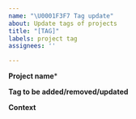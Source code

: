 ```yaml
---
name: "\U0001F3F7️ Tag update"
about: Update tags of projects
title: "[TAG]"
labels: project tag
assignees: ''

---
```


**Project name***

**Tag to be added/removed/updated**

**Context**
